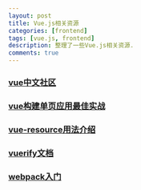 ```yaml
---
layout: post
title: Vue.js相关资源
categories: [frontend]
tags: [vue.js, frontend]
description: 整理了一些Vue.js相关资源.
comments: true
---
```


### [vue中文社区](http://cn.vuejs.org/)

### [vue构建单页应用最佳实战](https://segmentfault.com/a/1190000005009052)

### [vue-resource用法介绍](http://www.doc00.com/doc/1001004eg)

### [vuerify文档](https://github.com/QingWei-Li/vuerify/wiki/%E5%B8%AE%E5%8A%A9%E6%96%87%E6%A1%A3)

### [webpack入门](http://www.jianshu.com/p/42e11515c10f#)
